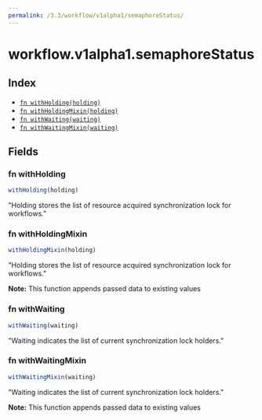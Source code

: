 ```yaml
---
permalink: /3.3/workflow/v1alpha1/semaphoreStatus/
---
```


# workflow.v1alpha1.semaphoreStatus



## Index

* [`fn withHolding(holding)`](#fn-withholding)
* [`fn withHoldingMixin(holding)`](#fn-withholdingmixin)
* [`fn withWaiting(waiting)`](#fn-withwaiting)
* [`fn withWaitingMixin(waiting)`](#fn-withwaitingmixin)

## Fields

### fn withHolding

```ts
withHolding(holding)
```

"Holding stores the list of resource acquired synchronization lock for workflows."

### fn withHoldingMixin

```ts
withHoldingMixin(holding)
```

"Holding stores the list of resource acquired synchronization lock for workflows."

**Note:** This function appends passed data to existing values

### fn withWaiting

```ts
withWaiting(waiting)
```

"Waiting indicates the list of current synchronization lock holders."

### fn withWaitingMixin

```ts
withWaitingMixin(waiting)
```

"Waiting indicates the list of current synchronization lock holders."

**Note:** This function appends passed data to existing values
